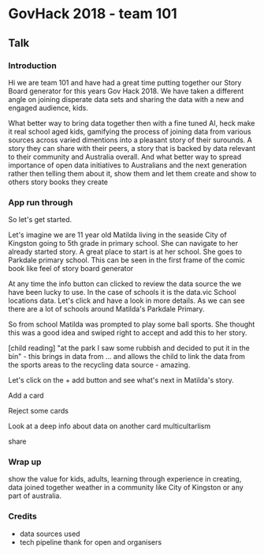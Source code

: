 # GovHack 2018 - team 101

## Talk

### Introduction

Hi we are team 101 and have had a great time putting together our Story Board generator
for this years Gov Hack 2018. We have taken a different angle on joining disperate data
sets and sharing the data with a new and engaged audience, kids.

What better way to bring data together then with a fine tuned AI, heck make it real
school aged kids, gamifying the process of joining data from various sources across
varied dimentions into a pleasant story of their surounds. A story they can share with
their peers, a story that is backed by data relevant to their community and Australia
overall. And what better way to spread importance of open data initiatives to Australians
and the next generation rather then telling them about it, show them and let them create
and show to others story books they create


### App run through

So let's get started.

Let's imagine we are 11 year old Matilda living in the seaside City of Kingston going
to 5th grade in primary school. She can navigate to her already started story. A great
place to start is at her school. She goes to Parkdale primary school. This can be seen
in the first frame of the comic book like feel of story board generator

At any time the info button can clicked to review the data source the we have been lucky
to use. In the case of schools it is the data.vic School locations data. Let's click and
have a look in more details. As we can see there are a lot of schools around Matilda's
Parkdale Primary.

So from school Matilda was prompted to play some ball sports. She thought this was a
good idea and swiped right to accept and add this to her story.

[child reading] "at the park I saw some rubbish and decided to put it in the bin" - this brings
in data from ... and allows the child to link the data from the sports areas to the
recycling data source - amazing.

Let's click on the + add button and see what's next in Matilda's story.

Add a card

Reject some cards

Look at a deep info about data on another card multicultarlism

share

### Wrap up

show the value for kids, adults, learning through experience in creating, data joined
together weather in a community like City of Kingston or any part of australia.

### Credits

- data sources used
- tech pipeline
thank for open and organisers